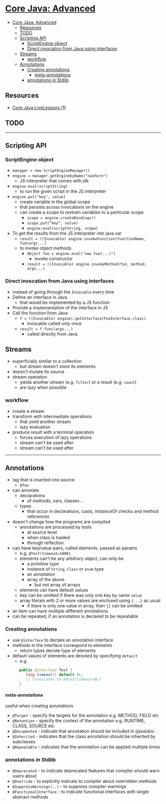 # [Core Java: Advanced](https://learning.oreilly.com/videos/core-java-advanced/9780134643595?autoplay=false)

- [Core Java: Advanced](#core-java-advanced)
  - [Resources](#resources)
  - [TODO](#todo)
  - [Scripting API](#scripting-api)
    - [ScriptEngine object](#scriptengine-object)
    - [Direct invocation from Java using interfaces](#direct-invocation-from-java-using-interfaces)
  - [Streams](#streams)
    - [workflow](#workflow)
  - [Annotations](#annotations)
    - [Creating annotations](#creating-annotations)
      - [meta-annotations](#meta-annotations)
    - [annotations in Stdlib](#annotations-in-stdlib)

## Resources

- [Core Java LiveLessons (1)](<http://horstmann.com/corejava/livelessons2/#(1)>)

## TODO


---

## Scripting API

### ScriptEngine object

* `manager = new ScriptEngineManager()`
* `engine = manager.getEnginebyName("nashorn")`
    * JS interpreter that comes with jdk
* `engine.eval(scriptString)`
    * to run the given script in the JS interpreter 
* `engine.put("key", value)`
    * create variable in the global scope
    * that persists across invocations on the engine
    * can create a scope to restrain variables to a particular scope
        * `scope = engine.createBindings()`
        * `scope.put(“key”, value)`
        * `engine.eval(scriptString, scope)` 
* To get the results from the JS interpreter into java var 
    * `result = ((Invocable) engine.invokeFunction(functionName, funcargs...)`
    * to invoke object methods
        * `Object foo = engine.eval("new Foo(...)") `
            * invoke constructor
        * `result = ((Invocable) engine.invokeMethod(foo, method, args...)`

### Direct invocation from Java using interfaces

* instead of going through the `Invocable` every time
* Define an interface in Java
    * that would be implemented by a JS function
* Provide a implementation of the interface in JS
* Call the function from Java
    * `f = ((Invocable) engine).getInterface(FooInterface.class)`
        * invocable called only once
    * `result = f.func(args...)`
        * called directly from Java

## Streams

- superficially similar to a collection
  - but stream doesn't store its elements
- doesn't mutate its source
- stream operation
  - yields another stream (e.g. `filter`) or a result (e.g. `count`)
  - are lazy when possible

### workflow

- create a stream
- transform with intermediate operations
  - that yield another stream
  - lazy evaluation
- produce result with a terminal operation
  - forces execution of lazy operations
  - stream can't be used after
  - stream can't be used after

---

## Annotations

- tag that is inserted into source
  - `@foo`
- can annotate
  - declarations
    - of methods, vars, classes ..
  - types
    - that occur in declarations, casts, instanceOf checks and method references
- doesn't change how the programs are compiled
  - annotations are processed by tools
    - at source level
    - when class is loaded
    - through reflection
- can have key/value pairs, called elements, passed as params
  - e.g. `@Test(timeout=1000)`
  - elements can't be any arbitrary object, can only be
    - a primitive type
    - instance of `String`, `Class` or `enum` type
    - an annotation
    - array of the above
      - but not array of arrays
  - elements can have default values
  - key can be omitted if there was only one key by name `value`
  - array literals with 2 or more values are enclosed using `{...}` as usual
    - if there is only one value in array, then `{}` can be omitted
- an item can have multiple different annotations
- can be repeated, if an annotation is declared to be repeatable

### Creating annotations

- use `@interface` to declare an annotation interface
- methods in the interface correspond to elements
  - return types denote type of elements
- default values of elements are denoted by specifying `default`
  - e.g.
  ```java
     public @interface Test {
        long timeout() default 0L;
        // translates to @Test(timeout=0L)
     }
  ```

#### meta-annotations

useful when creating annotations

- `@Target` - specify the targets for the annotation e.g. METHOD, FIELD etc
- `@Retention` - specify the context of the annotation e.g. RUNTIME, CLASS, SOURCE etc
- `@Documented` - indicate that annotation should be included in (java)doc
- `@Inherited` - indicates that the class annotation should be inherited by subclasses
- `@Repeatable` - indicates that the annotation can be applied multiple times

### annotations in Stdlib

- `@Deprecated` - to indicate deprecated features that compiler should warn users about
- `@Override` - to explicitly indicate to compiler about overridden methods
- `@SuppressWarnings(..)` - to suppress compiler warnings
- `@FunctionalInterface` - to indicate functional interfaces with single abstract methods
